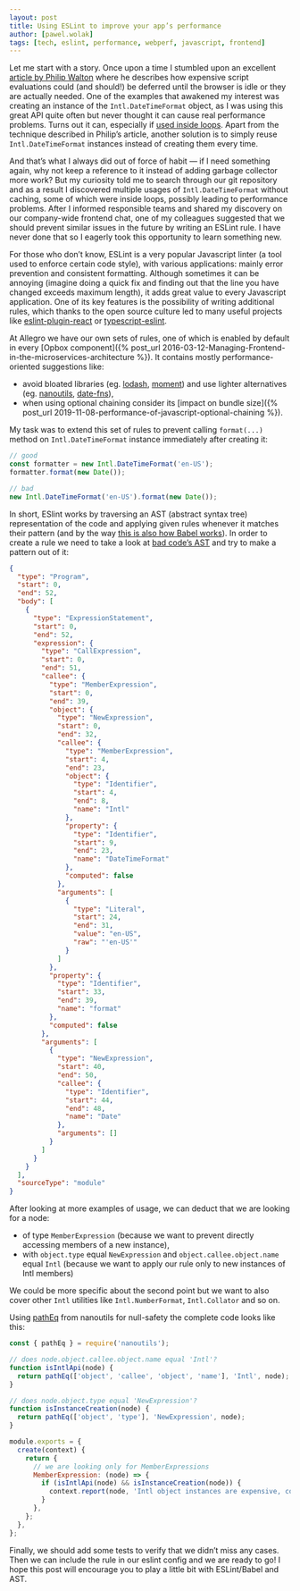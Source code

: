 ```yaml
---
layout: post
title: Using ESLint to improve your app’s performance
author: [pawel.wolak]
tags: [tech, eslint, performance, webperf, javascript, frontend]
---
```


Let me start with a story. Once upon a time I stumbled upon an excellent
[article by Philip Walton](https://philipwalton.com/articles/idle-until-urgent/) where he describes how expensive
script evaluations could (and should!) be deferred until the browser is idle or they are actually needed. One of the
examples that awakened my interest was creating an instance of the `Intl.DateTimeFormat` object, as I was using this
great API quite often but never thought it can cause real performance problems. Turns out it can, especially if
[used inside loops](https://github.com/formatjs/formatjs/issues/27#issuecomment-61148808). Apart from the technique
described in Philip’s article, another solution is to simply reuse `Intl.DateTimeFormat` instances instead of creating
them every time.

And that’s what I always did out of force of habit — if I need something again, why not keep a reference to it instead
of adding garbage collector more work? But my curiosity told me to search through our git repository and as a result I
discovered multiple usages of `Intl.DateTimeFormat` without caching, some of which were inside loops, possibly leading
to performance problems. After I informed responsible teams and shared my discovery on our company-wide frontend chat,
one of my colleagues suggested that we should prevent similar issues in the future by writing an ESLint rule. I have
never done that so I eagerly took this opportunity to learn something new.

For those who don’t know, ESLint is a very popular Javascript linter (a tool used to enforce certain code style), with
various applications: mainly error prevention and consistent formatting. Although sometimes it can be annoying
(imagine doing a quick fix and finding out that the line you have changed exceeds maximum length), it adds great value
to every Javascript application. One of its key features is the possibility of writing additional rules, which thanks
to the open source culture led to many useful projects like
[eslint-plugin-react](https://github.com/yannickcr/eslint-plugin-react) or
[typescript-eslint](https://github.com/typescript-eslint/typescript-eslint).

At Allegro we have our own sets of rules, one of which is enabled by default in every
[Opbox component]({% post_url 2016-03-12-Managing-Frontend-in-the-microservices-architecture %}). It contains
mostly performance-oriented suggestions like:
* avoid bloated libraries (eg. [lodash](https://lodash.com/), [moment](https://momentjs.com/)) and use lighter
alternatives (eg. [nanoutils](https://nanoutils.github.io/), [date-fns](https://date-fns.org/)),
 * when using optional chaining consider its
[impact on bundle size]({% post_url 2019-11-08-performance-of-javascript-optional-chaining %}).

My task was to extend this set of rules to prevent calling `format(...)` method on `Intl.DateTimeFormat` instance
immediately after creating it:
```javascript
// good
const formatter = new Intl.DateTimeFormat('en-US');
formatter.format(new Date());

// bad
new Intl.DateTimeFormat('en-US').format(new Date());
```
In short, ESlint works by traversing an AST (abstract syntax tree) representation of the code and applying given rules
whenever it matches their pattern (and by the way
[this is also how Babel works](https://www.youtube.com/watch?v=fntd0sPMOtQ)). In order to create a rule we need to
take a look at
[bad code’s AST](https://astexplorer.net/#/gist/743d094bf4fb23aed76b86e9e5864bd4/07819291b22601e99c31420a5df4858873faaf9b)
and try to make a pattern out of it:
```json
{
  "type": "Program",
  "start": 0,
  "end": 52,
  "body": [
    {
      "type": "ExpressionStatement",
      "start": 0,
      "end": 52,
      "expression": {
        "type": "CallExpression",
        "start": 0,
        "end": 51,
        "callee": {
          "type": "MemberExpression",
          "start": 0,
          "end": 39,
          "object": {
            "type": "NewExpression",
            "start": 0,
            "end": 32,
            "callee": {
              "type": "MemberExpression",
              "start": 4,
              "end": 23,
              "object": {
                "type": "Identifier",
                "start": 4,
                "end": 8,
                "name": "Intl"
              },
              "property": {
                "type": "Identifier",
                "start": 9,
                "end": 23,
                "name": "DateTimeFormat"
              },
              "computed": false
            },
            "arguments": [
              {
                "type": "Literal",
                "start": 24,
                "end": 31,
                "value": "en-US",
                "raw": "'en-US'"
              }
            ]
          },
          "property": {
            "type": "Identifier",
            "start": 33,
            "end": 39,
            "name": "format"
          },
          "computed": false
        },
        "arguments": [
          {
            "type": "NewExpression",
            "start": 40,
            "end": 50,
            "callee": {
              "type": "Identifier",
              "start": 44,
              "end": 48,
              "name": "Date"
            },
            "arguments": []
          }
        ]
      }
    }
  ],
  "sourceType": "module"
}
```
After looking at more examples of usage, we can deduct that we are looking for a node:
* of type `MemberExpression` (because we want to prevent directly accessing members of a new instance),
* with `object.type` equal `NewExpression` and `object.callee.object.name` equal `Intl` (because we want to apply our
rule only to new instances of Intl members)

We could be more specific about the second point but we want to also cover other `Intl` utilities like
`Intl.NumberFormat`, `Intl.Collator` and so on.

Using [pathEq](https://nanoutils.github.io/docs/methods.html#patheq) from nanoutils for null-safety the complete code
looks like this:
```javascript
const { pathEq } = require('nanoutils');

// does node.object.callee.object.name equal 'Intl'?
function isIntlApi(node) {
  return pathEq(['object', 'callee', 'object', 'name'], 'Intl', node);
}

// does node.object.type equal 'NewExpression'?
function isInstanceCreation(node) {
  return pathEq(['object', 'type'], 'NewExpression', node);
}

module.exports = {
  create(context) {
    return {
      // we are looking only for MemberExpressions
      MemberExpression: (node) => {
        if (isIntlApi(node) && isInstanceCreation(node)) {
          context.report(node, 'Intl object instances are expensive, consider reusing them.');
        }
      },
    };
  },
};
```
Finally, we should add some tests to verify that we didn’t miss any cases. Then we can include the rule in our eslint
config and we are ready to go! I hope this post will encourage you to play a little bit with ESLint/Babel and AST.

